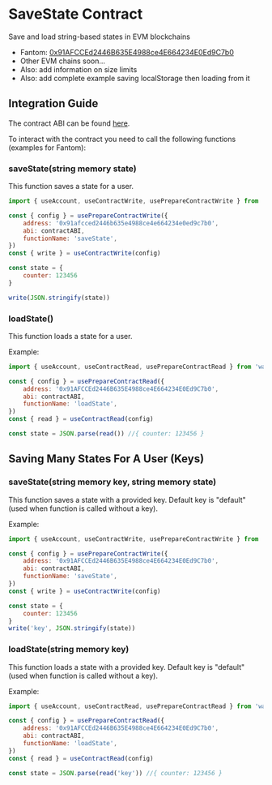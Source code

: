 # SaveState Contract

Save and load string-based states in EVM blockchains 

- Fantom: [0x91AFCCEd2446B635E4988ce4E664234E0Ed9C7b0](https://ftmscan.com/address/0x91AFCCEd2446B635E4988ce4E664234E0Ed9C7b0)
- Other EVM chains soon...
- Also: add information on size limits
- Also: add complete example saving localStorage then loading from it
  
## Integration Guide

The contract ABI can be found [here](https://ftmscan.com/address/0x91afcced2446b635e4988ce4e664234e0ed9c7b0#code).

To interact with the contract you need to call the following functions (examples for Fantom):

### saveState(string memory state)

This function saves a state for a user.

```javascript
import { useAccount, useContractWrite, usePrepareContractWrite } from 'wagmi'

const { config } = usePrepareContractWrite({
    address: '0x91afcced2446b635e4988ce4e664234e0ed9c7b0',
    abi: contractABI,
    functionName: 'saveState',
})
const { write } = useContractWrite(config)

const state = {
    counter: 123456
}

write(JSON.stringify(state))
```

### loadState()

This function loads a state for a user.

Example:

```javascript
import { useAccount, useContractRead, usePrepareContractRead } from 'wagmi'

const { config } = usePrepareContractRead({
    address: '0x91AFCCEd2446B635E4988ce4E664234E0Ed9C7b0',
    abi: contractABI,
    functionName: 'loadState',
})
const { read } = useContractRead(config)

const state = JSON.parse(read()) //{ counter: 123456 }
```

## Saving Many States For A User (Keys)

### saveState(string memory key, string memory state)

This function saves a state with a provided key. Default key is "default" (used when function is called without a key).

Example:

```javascript
import { useAccount, useContractWrite, usePrepareContractWrite } from 'wagmi'

const { config } = usePrepareContractWrite({
    address: '0x91AFCCEd2446B635E4988ce4E664234E0Ed9C7b0',
    abi: contractABI,
    functionName: 'saveState',
})
const { write } = useContractWrite(config)

const state = {
    counter: 123456
}
write('key', JSON.stringify(state))
```

### loadState(string memory key)

This function loads a state with a provided key. Default key is "default" (used when function is called without a key).

Example:

```javascript
import { useAccount, useContractRead, usePrepareContractRead } from 'wagmi'

const { config } = usePrepareContractRead({
    address: '0x91AFCCEd2446B635E4988ce4E664234E0Ed9C7b0',
    abi: contractABI,
    functionName: 'loadState',
})
const { read } = useContractRead(config)

const state = JSON.parse(read('key')) //{ counter: 123456 }
```
